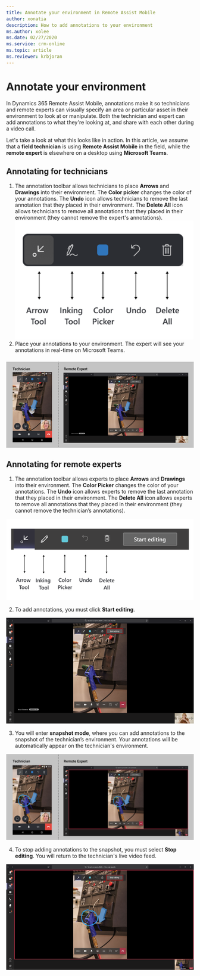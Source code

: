 ```yaml
---
title: Annotate your environment in Remote Assist Mobile
author: xonatia
description: How to add annotations to your environment  
ms.author: xolee
ms.date: 02/27/2020
ms.service: crm-online
ms.topic: article
ms.reviewer: krbjoran
---
```

# Annotate your environment 

In Dynamics 365 Remote Assist Mobile, annotations make it so technicians and remote experts can visually specify an area or particular asset in their environment to look at or manipulate. Both the technician and expert can add annotations to what they're looking at, and share with each other during a video call. 

Let's take a look at what this looks like in action. In this article, we assume that a **field technician** is using **Remote Assist Mobile** in the field, while the **remote expert** is elsewhere on a desktop using **Microsoft Teams**.

## Annotating for technicians

1. The annotation toolbar allows technicians to place **Arrows** and **Drawings** into their environment. The **Color picker** changes the color of your annotations. The **Undo** icon allows technicians to remove the last annotation that they placed in their environment. The **Delete All** icon allows technicians to remove all annotations that they placed in their environment (they cannot remove the expert's annotations). 
![Diagram showing what each icon means in the Remote Assist Mobile toolbar.](./media/ramtoolbar.png "RAM Toolbar")
2. Place your annotations to your environment. The expert will see your annotations in real-time on Microsoft Teams. 
###
![Side-by-side screenshots of Remote Assist Mobile and Microsoft Teams, showing annotations appearing in both screens.](./media/annoenvt_2.png "Place Annotations")
###

## Annotating for remote experts

1. The annotation toolbar allows experts to place **Arrows** and **Drawings** into their environment. The **Color Picker** changes the color of your annotations. The **Undo** icon allows experts to remove the last annotation that they placed in their environment. The **Delete All** icon allows experts to remove all annotations that they placed in their environment (they cannot remove the technician’s annotations).

![Screenshot of the Microsoft Teams meeting toolbar, pointing out what each icon means. The arrow icon is the arrow tool. The pen icon is the inking too. The colored square is the color picker. The left-pointing arrow is the undo option. The trash can is delete all.](./media/mrtoolbar.png "MR Toolbar")

2. To add annotations, you must click **Start editing**. 

![Screenshot of the Start Editing option in the Microsoft Teams meeting toolbar.](./media/teams_2.png "Start Edit")

3. You will enter **snapshot mode**, where you can add annotations to the snapshot of the technician’s environment. Your annotations will be automatically appear on the technician's environment.

![Side-by-side screenshots of Remote Assist Mobile and Microsoft Teams showing an annotated image of the technician's environment](./media/annoenvt.png "Expert Snapshot Mode")

4. To stop adding annotations to the snapshot, you must select **Stop editing**. You will return to the technician's live video feed.

![Screenshot of a Microsoft Teams call window with emphasis on the stop editing button.](./media/teams_4.png "Stop Edit")
###
